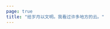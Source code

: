 ```yaml
---
page: true
title: "给岁月以文明。我看过许多地方的云。"
---
```


<script setup lang="ts">
import Home from "./components/Home.vue";
</script>

<Home />
